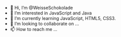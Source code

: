 - 👋 Hi, I’m @WeisseSchokolade
- 👀 I’m interested in JavaScript and Java
- 🌱 I’m currently learning JavaScript, HTML5, CSS3.
- 💞️ I’m looking to collaborate on ...
- 📫 How to reach me ...

<!---
WeisseSchokolade/WeisseSchokolade is a ✨ special ✨ repository because its `README.md` (this file) appears on your GitHub profile.
You can click the Preview link to take a look at your changes.
--->
